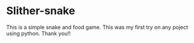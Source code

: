 # Slither-snake
This is a simple snake and food game.
This was my first try on any poject using python.
Thank you!!
